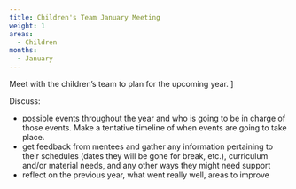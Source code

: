 ```yaml
---
title: Children's Team January Meeting
weight: 1
areas:
  - Children
months: 
  - January
---
```


Meet with the children’s team to plan for the upcoming year.  ]

Discuss:

- possible events throughout the year and who is going to be in charge of those events.  Make a tentative timeline of when events are going to take place.
- get feedback from mentees and gather any information pertaining to their schedules (dates they will be gone for break, etc.), curriculum and/or material needs, and any other ways they might need support
- reflect on the previous year, what went really well, areas to improve
